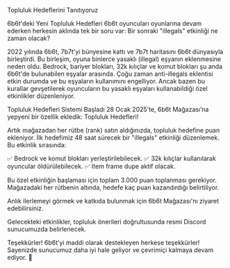 Topluluk Hedeflerini Tanıtıyoruz

6b6t'deki Yeni Topluluk Hedefleri
6b6t oyuncuları oyunlarına devam ederken herkesin aklında tek bir soru var: Bir sonraki "illegals" etkinliği ne zaman olacak?

2022 yılında 6b6t, 7b7t’yi bünyesine kattı ve 7b7t haritasını 6b6t dünyasıyla birleştirdi. Bu birleşim, oyuna binlerce yasaklı (illegal) eşyanın eklenmesine neden oldu. Bedrock, bariyer blokları, 32k kılıçlar ve komut blokları şu anda 6b6t'de bulunabilen eşyalar arasında. Çoğu zaman anti-illegals eklentisi etkin durumda ve bu eşyaların kullanımını engelliyor. Ancak bazen bu kurallar gevşetilerek oyuncuların bu yasaklı eşyaları kullanabildiği özel etkinlikler düzenleniyor.



Topluluk Hedefleri Sistemi Başladı
28 Ocak 2025’te, 6b6t Mağazası’na yepyeni bir özellik ekledik: Topluluk Hedefleri!

Artık mağazadan her rütbe (rank) satın aldığınızda, topluluk hedefine puan ekleniyor. İlk hedefimiz 48 saat sürecek bir "illegals" etkinliği düzenlemek. Bu etkinlik sırasında:

✅ Bedrock ve komut blokları yerleştirilebilecek.
✅ 32k kılıçlar kullanılarak oyuncular öldürülebilecek.
✅ Item frame dupe aktif olacak.

Bu özel etkinliğin başlaması için toplam 3.000 puan toplanması gerekiyor. Mağazadaki her rütbenin altında, hedefe kaç puan kazandırdığı belirtiliyor.

Anlık ilerlemeyi görmek ve katkıda bulunmak için 6b6t Mağazası'nı ziyaret edebilirsiniz.

Gelecekteki etkinlikler, topluluk önerileri doğrultusunda resmi Discord sunucumuzda belirlenecek.



Teşekkürler!
6b6t’yi maddi olarak destekleyen herkese teşekkürler! Sayenizde sunucumuz daha iyi hale geliyor ve çevrimiçi kalmaya devam ediyor. 🚀







